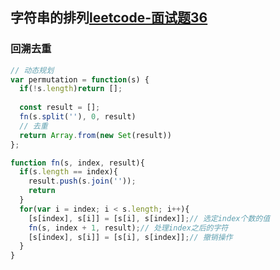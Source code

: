 <!-- 字符串的排列.md -->
## 字符串的排列[leetcode-面试题36](https://leetcode-cn.com/problems/zi-fu-chuan-de-pai-lie-lcof/)


### 回溯去重
```js
// 动态规划
var permutation = function(s) {
  if(!s.length)return [];
    
  const result = [];
  fn(s.split(''), 0, result)
  // 去重
  return Array.from(new Set(result))
};

function fn(s, index, result){
  if(s.length == index){
    result.push(s.join(''));
    return 
  }
  for(var i = index; i < s.length; i++){
    [s[index], s[i]] = [s[i], s[index]];// 选定index个数的值
    fn(s, index + 1, result);// 处理index之后的字符
    [s[index], s[i]] = [s[i], s[index]];// 撤销操作
  }
}

```